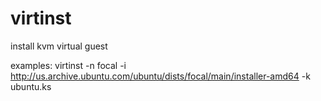 # virtinst
install kvm virtual guest

examples:
virtinst -n focal -i http://us.archive.ubuntu.com/ubuntu/dists/focal/main/installer-amd64 -k ubuntu.ks
